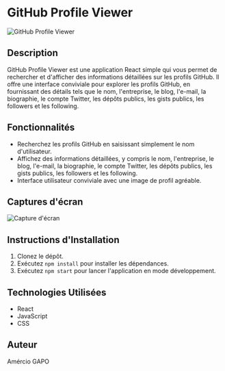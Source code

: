 # GitHub Profile Viewer

![GitHub Profile Viewer](screenshot1.png)

## Description

GitHub Profile Viewer est une application React simple qui vous permet de rechercher et d'afficher des informations détaillées sur les profils GitHub. Il offre une interface conviviale pour explorer les profils GitHub, en fournissant des détails tels que le nom, l'entreprise, le blog, l'e-mail, la biographie, le compte Twitter, les dépôts publics, les gists publics, les followers et les following.

## Fonctionnalités

- Recherchez les profils GitHub en saisissant simplement le nom d'utilisateur.
- Affichez des informations détaillées, y compris le nom, l'entreprise, le blog, l'e-mail, la biographie, le compte Twitter, les dépôts publics, les gists publics, les followers et les following.
- Interface utilisateur conviviale avec une image de profil agréable.

## Captures d'écran

![Capture d'écran](screenshot2.png)

## Instructions d'Installation

1. Clonez le dépôt.
2. Exécutez `npm install` pour installer les dépendances.
3. Exécutez `npm start` pour lancer l'application en mode développement.

## Technologies Utilisées

- React
- JavaScript
- CSS

## Auteur

Amércio GAPO
